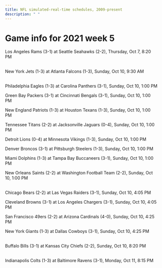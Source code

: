 ```yaml
---
title: NFL simulated-real-time schedules, 2009-present
description: " "
---
```


# Game info for 2021 week 5

Los Angeles Rams (3-1) at Seattle Seahawks (2-2), Thursday, Oct 7, 8:20 PM

<br/>New York Jets (1-3) at Atlanta Falcons (1-3), Sunday, Oct 10, 9:30 AM

<br/>Philadelphia Eagles (1-3) at Carolina Panthers (3-1), Sunday, Oct 10, 1:00 PM

Green Bay Packers (3-1) at Cincinnati Bengals (3-1), Sunday, Oct 10, 1:00 PM

New England Patriots (1-3) at Houston Texans (1-3), Sunday, Oct 10, 1:00 PM

Tennessee Titans (2-2) at Jacksonville Jaguars (0-4), Sunday, Oct 10, 1:00 PM

Detroit Lions (0-4) at Minnesota Vikings (1-3), Sunday, Oct 10, 1:00 PM

Denver Broncos (3-1) at Pittsburgh Steelers (1-3), Sunday, Oct 10, 1:00 PM

Miami Dolphins (1-3) at Tampa Bay Buccaneers (3-1), Sunday, Oct 10, 1:00 PM

New Orleans Saints (2-2) at Washington Football Team (2-2), Sunday, Oct 10, 1:00 PM

<br/>Chicago Bears (2-2) at Las Vegas Raiders (3-1), Sunday, Oct 10, 4:05 PM

Cleveland Browns (3-1) at Los Angeles Chargers (3-1), Sunday, Oct 10, 4:05 PM

San Francisco 49ers (2-2) at Arizona Cardinals (4-0), Sunday, Oct 10, 4:25 PM

New York Giants (1-3) at Dallas Cowboys (3-1), Sunday, Oct 10, 4:25 PM

<br/>Buffalo Bills (3-1) at Kansas City Chiefs (2-2), Sunday, Oct 10, 8:20 PM

<br/>Indianapolis Colts (1-3) at Baltimore Ravens (3-1), Monday, Oct 11, 8:15 PM


